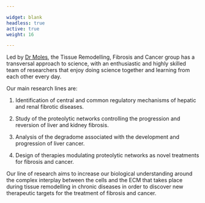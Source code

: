 ```yaml
---

widget: blank
headless: true
active: true
weight: 16

---
```


Led by [Dr Moles](#about), the Tissue Remodelling, Fibrosis and Cancer group has a transversal approach to science, with an enthusiastic and highly skilled team of researchers that enjoy doing science together and learning from each other every day.

Our main research lines are:

1. Identification of central and common regulatory mechanisms of hepatic and renal fibrotic diseases.

2. Study of the proteolytic networks controlling the progression and reversion of liver and kidney fibrosis.

3. Analysis of the degradome associated with the development and progression of liver cancer.

4. Design of therapies modulating proteolytic networks as novel treatments for fibrosis and cancer.

Our line of research aims to increase our biological understanding around the complex interplay between the cells and the ECM that takes place during tissue remodelling in chronic diseases in order to discover new therapeutic targets for the treatment of fibrosis and cancer.
